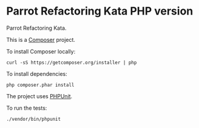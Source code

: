 Parrot Refactoring Kata PHP version
===================================

Parrot Refactoring Kata.

This is a [Composer](https://getcomposer.org) project.

To install Composer locally:

    curl -sS https://getcomposer.org/installer | php

To install dependencies:

    php composer.phar install

The project uses [PHPUnit](https://phpunit.de/).

To run the tests:

    ./vendor/bin/phpunit
